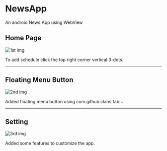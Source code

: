 # NewsApp
An android News App using WebView

## Home Page 

![1st img](https://firebasestorage.googleapis.com/v0/b/test-eff6f.appspot.com/o/ArunachalNews%2F1.png?alt=media&token=d6581ab6-c360-4d54-a856-c3cf3d46d674)

To add schedule click the top right corner vertical 3-dots.

---
## Floating Menu Button

![2nd img](https://firebasestorage.googleapis.com/v0/b/test-eff6f.appspot.com/o/ArunachalNews%2F2.png?alt=media&token=770b4432-253c-496f-a1af-3339228221fe)

Added floating menu button using com.github.clans:fab:+

***

## Setting

![3rd img](https://firebasestorage.googleapis.com/v0/b/test-eff6f.appspot.com/o/ArunachalNews%2F3.png?alt=media&token=6e5febee-bab3-4ba6-8033-e436f00ab43e)

Added some features to customize the app.

